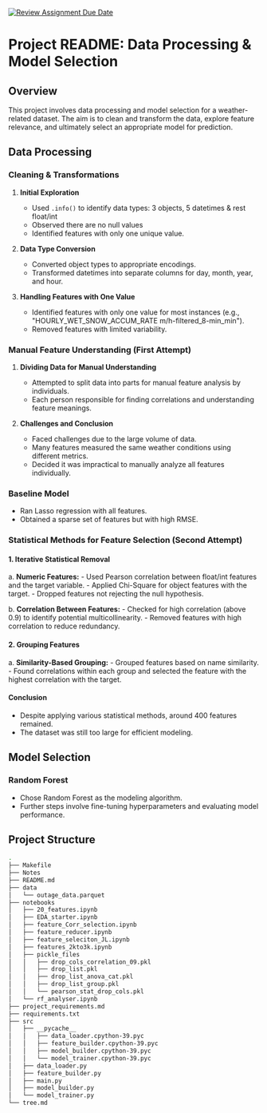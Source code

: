 [![Review Assignment Due Date](https://classroom.github.com/assets/deadline-readme-button-24ddc0f5d75046c5622901739e7c5dd533143b0c8e959d652212380cedb1ea36.svg)](https://classroom.github.com/a/YhqNqk94)


# Project README: Data Processing & Model Selection

## Overview

This project involves data processing and model selection for a weather-related dataset. The aim is to clean and transform the data, explore feature relevance, and ultimately select an appropriate model for prediction.

## Data Processing

### Cleaning & Transformations

1. **Initial Exploration**
   - Used `.info()` to identify data types: 3 objects, 5 datetimes & rest float/int
   - Observed there are no null values
   - Identified features with only one unique value.

2. **Data Type Conversion**
   - Converted object types to appropriate encodings.
   - Transformed datetimes into separate columns for day, month, year, and hour.

3. **Handling Features with One Value**
   - Identified features with only one value for most instances (e.g., "HOURLY_WET_SNOW_ACCUM_RATE m/h-filtered_8-min_min").
   - Removed features with limited variability.

### Manual Feature Understanding (First Attempt)

1. **Dividing Data for Manual Understanding**
   - Attempted to split data into parts for manual feature analysis by individuals.
   - Each person responsible for finding correlations and understanding feature meanings.

2. **Challenges and Conclusion**
   - Faced challenges due to the large volume of data.
   - Many features measured the same weather conditions using different metrics.
   - Decided it was impractical to manually analyze all features individually.

### Baseline Model

- Ran Lasso regression with all features.
- Obtained a sparse set of features but with high RMSE.

### Statistical Methods for Feature Selection (Second Attempt)

#### 1. Iterative Statistical Removal

   a. **Numeric Features:**
      - Used Pearson correlation between float/int features and the target variable.
      - Applied Chi-Square for object features with the target.
      - Dropped features not rejecting the null hypothesis.

   b. **Correlation Between Features:**
      - Checked for high correlation (above 0.9) to identify potential multicollinearity.
      - Removed features with high correlation to reduce redundancy.

#### 2. Grouping Features

   a. **Similarity-Based Grouping:**
      - Grouped features based on name similarity.
      - Found correlations within each group and selected the feature with the highest correlation with the target.

#### Conclusion

- Despite applying various statistical methods, around 400 features remained.
- The dataset was still too large for efficient modeling.

## Model Selection

### Random Forest

- Chose Random Forest as the modeling algorithm.
- Further steps involve fine-tuning hyperparameters and evaluating model performance.

## Project Structure
```bash
.
├── Makefile
├── Notes
├── README.md
├── data
│   └── outage_data.parquet
├── notebooks
│   ├── 20_features.ipynb
│   ├── EDA_starter.ipynb
│   ├── feature_Corr_selection.ipynb
│   ├── feature_reducer.ipynb
│   ├── feature_seleciton_JL.ipynb
│   ├── features_2kto3k.ipynb
│   ├── pickle_files
│   │   ├── drop_cols_correlation_09.pkl
│   │   ├── drop_list.pkl
│   │   ├── drop_list_anova_cat.pkl
│   │   ├── drop_list_group.pkl
│   │   └── pearson_stat_drop_cols.pkl
│   └── rf_analyser.ipynb
├── project_requirements.md
├── requirements.txt
├── src
│   ├── __pycache__
│   │   ├── data_loader.cpython-39.pyc
│   │   ├── feature_builder.cpython-39.pyc
│   │   ├── model_builder.cpython-39.pyc
│   │   └── model_trainer.cpython-39.pyc
│   ├── data_loader.py
│   ├── feature_builder.py
│   ├── main.py
│   ├── model_builder.py
│   └── model_trainer.py
└── tree.md
```